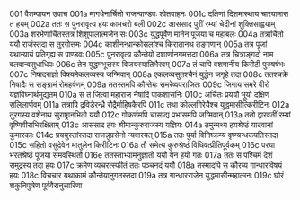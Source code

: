 001	वैशम्पायन उवाच
001a	मागधेनार्चितो राजन्पाण्डवः श्वेतवाहनः
001c	दक्षिणां दिशमास्थाय चारयामास तं हयम्
002a	ततः स पुनरावृत्य हयः कामचरो बली
002c	आससाद पुरीं रम्यां चेदीनां शुक्तिसाह्वयाम्
003a	शरभेणार्चितस्तत्र शिशुपालात्मजेन सः
003c	युद्धपूर्वेण मानेन पूजया च महाबलः
004a	तत्रार्चितो ययौ राजंस्तदा स तुरगोत्तमः
004c	काशीनन्ध्रान्कोसलांश्च किरातानथ तङ्गणान्
005a	तत्र पूजां यथान्यायं प्रतिगृह्य स पाण्डवः
005c	पुनरावृत्य कौन्तेयो दशार्णानगमत्तदा
006a	तत्र चित्राङ्गदो नाम बलवान्वसुधाधिपः
006c	तेन युद्धमभूत्तस्य विजयस्यातिभैरवम्
007a	तं चापि वशमानीय किरीटी पुरुषर्षभः
007c	निषादराज्ञो विषयमेकलव्यस्य जग्मिवान्
008a	एकलव्यसुतश्चैनं युद्धेन जगृहे तदा
008c	ततश्चक्रे निषादैः स सङ्ग्रामं रोमहर्षणम्
009a	ततस्तमपि कौन्तेयः समरेष्वपराजितः
009c	जिगाय समरे वीरो यज्ञविघ्नार्थमुद्यतम्
010a	स तं जित्वा महाराज नैषादिं पाकशासनिः
010c	अर्चितः प्रययौ भूयो दक्षिणं सलिलार्णवम्
011a	तत्रापि द्रविडैरन्ध्रै रौद्रैर्माहिषकैरपि
011c	तथा कोल्लगिरेयैश्च युद्धमासीत्किरीटिनः
012a	तुरगस्य वशेनाथ सुराष्ट्रानभितो ययौ
012c	गोकर्णमपि चासाद्य प्रभासमपि जग्मिवान्
013a	ततो द्वारवतीं रम्यां वृष्णिवीराभिरक्षिताम्
013c	आससाद हयः श्रीमान्कुरुराजस्य यज्ञियः
014a	तमुन्मथ्य हयश्रेष्ठं यादवानां कुमारकाः
014c	प्रययुस्तांस्तदा राजन्नुग्रसेनो न्यवारयत्
015a	ततः पुर्या विनिष्क्रम्य वृष्ण्यन्धकपतिस्तदा
015c	सहितो वसुदेवेन मातुलेन किरीटिनः
016a	तौ समेत्य कुरुश्रेष्ठं विधिवत्प्रीतिपूर्वकम्
016c	परया भरतश्रेष्ठं पूजया समवस्थितौ
016e	ततस्ताभ्यामनुज्ञातो ययौ येन हयो गतः
017a	ततः स पश्चिमं देशं समुद्रस्य तदा हयः
017c	क्रमेण व्यचरत्स्फीतं ततः पञ्चनदं ययौ
018a	तस्मादपि स कौरव्य गान्धारविषयं हयः
018c	विचचार यथाकामं कौन्तेयानुगतस्तदा
019a	तत्र गान्धारराजेन युद्धमासीन्महात्मनः
019c	घोरं शकुनिपुत्रेण पूर्ववैरानुसारिणा
